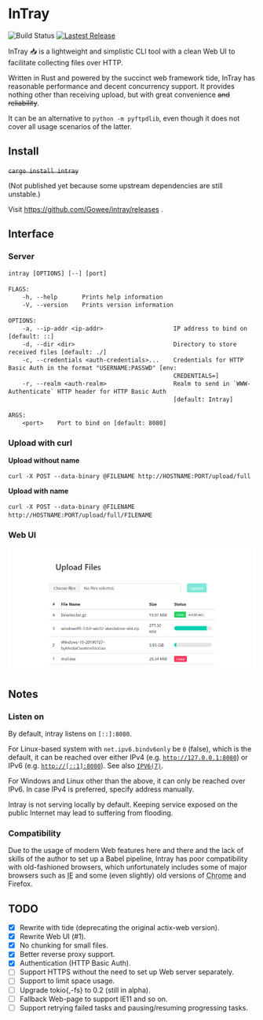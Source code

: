 # InTray

![Build Status](https://api.travis-ci.org/Gowee/intray.svg?branch=master)
[![Lastest Release](https://img.shields.io/github/release/Gowee/intray.svg)](https://github.com/Gowee/intray/releases/latest/)

InTray 📥 is a lightweight and simplistic CLI tool with a clean Web UI to facilitate collecting files over HTTP.

Written in Rust and powered by the succinct web framework tide, InTray has reasonable performance and decent concurrency support. It provides nothing other than receiving upload, but with great convenience ~~and reliability~~.

It can be an alternative to `python -m pyftpdlib`, even though it does not cover all usage scenarios of the latter.

## Install
~~`cargo install intray`~~

(Not published yet because some upstream dependencies are still unstable.)

Visit https://github.com/Gowee/intray/releases .

## Interface

### Server
```
intray [OPTIONS] [--] [port]

FLAGS:
    -h, --help       Prints help information
    -V, --version    Prints version information

OPTIONS:
    -a, --ip-addr <ip-addr>                    IP address to bind on [default: ::]
    -d, --dir <dir>                            Directory to store received files [default: ./]
    -c, --credentials <auth-credentials>...    Credentials for HTTP Basic Auth in the format "USERNAME:PASSWD" [env:
                                               CREDENTIALS=]
    -r, --realm <auth-realm>                   Realm to send in `WWW-Authenticate` HTTP header for HTTP Basic Auth
                                               [default: Intray]

ARGS:
    <port>    Port to bind on [default: 8080]
```

### Upload with curl

**Upload without name**

`curl -X POST --data-binary @FILENAME http://HOSTNAME:PORT/upload/full`

**Upload with name**

`curl -X POST --data-binary @FILENAME http://HOSTNAME:PORT/upload/full/FILENAME`

### Web UI
![A screenshot of Web UI](Screenshot.png)

## Notes

### Listen on
By default, intray listens on `[::]:8080`.

For Linux-based system with `net.ipv6.bindv6only` be `0` (false), which is the default, it can be reached over either IPv4
(e.g. [`http://127.0.0.1:8080`](http://127.0.0.1:8080)) or IPv6 (e.g. [`http://[::1]:8080`](http://[::1]:8080)). See also 
[`IPV6(7)`](http://man7.org/linux/man-pages/man7/ipv6.7.html).

For Windows and Linux other than the above, it can only be reached over IPv6. In case IPv4 is preferred, specify
address manually.

Intray is not serving locally by default. Keeping service exposed on the public Internet may lead to suffering from flooding.

### Compatibility
Due to the usage of modern Web features here and there and the lack of skills of the author to set up a Babel pipeline,
Intray has poor compatibility with old-fashioned browsers, which unfortunately includes some of major browsers such as
<abbr title="Internet Explorer">IE</abbr> and some (even slightly) old versions of <abbr title="Chromium">Chrome</abbr> and Firefox. 

## TODO
- [x] Rewrite with tide (deprecating the original actix-web version).
- [x] Rewrite Web UI (#1).
- [x] No chunking for small files.
- [x] Better reverse proxy support.
- [x] Authentication (HTTP Basic Auth).
- [ ] Support HTTPS without the need to set up Web server separately.
- [ ] Support to limit space usage.
- [ ] Upgrade tokio{,-fs} to 0.2 (still in alpha).
- [ ] Fallback Web-page to support IE11 and so on.
- [ ] Support retrying failed tasks and pausing/resuming progressing tasks.
